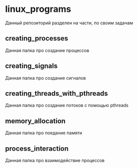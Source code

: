 # linux_programs

Данный репозиторий разделен на части, по своим задачам

## creating_processes

Данная папка про создание процессов

## creating_signals

Данная папка про создание сигналов

## creating_threads_with_pthreads

Данная папка про создание потоков с помощью pthreads

## memory_allocation

Данная папка про поедание памяти

## process_interaction

Данная папка про взаимодействие процессов
